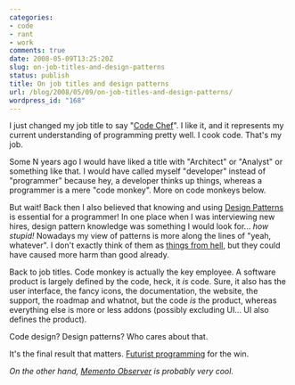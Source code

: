```yaml
---
categories:
- code
- rant
- work
comments: true
date: 2008-05-09T13:25:20Z
slug: on-job-titles-and-design-patterns
status: publish
title: On job titles and design patterns
url: /blog/2008/05/09/on-job-titles-and-design-patterns/
wordpress_id: "168"
---
```


I just changed my job title to say "[Code Chef](http://www.linkedin.com/in/nearaz)". I like it, and it represents my current understanding of programming pretty well. I cook code. That's my job.

Some N years ago I would have liked a title with "Architect" or "Analyst" or something like that. I would have called myself "developer" instead of "programmer" because hey, a developer thinks up things, whereas a programmer is a mere "code monkey". More on code monkeys below.

But wait! Back then I also believed that knowing and using [Design Patterns](http://en.wikipedia.org/wiki/Design_pattern_%28computer_science%29) is essential for a programmer! In one place when I was interviewing new hires, design pattern knowledge was something I would look for... _how stupid!_ Nowadays my view of patterns is more along the lines of "yeah, whatever". I don't exactly think of them as [things from hell](http://realtimecollisiondetection.net/blog?p=44), but they could have caused more harm than good already.

Back to job titles. Code monkey is actually the key employee. A software product is largely defined by the code, heck, it _is_ code. Sure, it also has the user interface, the fancy icons, the documentation, the website, the support, the roadmap and whatnot, but the code _is_ the product, whereas everything else is more or less addons (possibly excluding UI... UI also defines the product).

Code design? Design patterns? Who cares about that.

It's the final result that matters. [Futurist programming](http://meshula.net/wordpress?p=168) for the win.

_On the other hand, [Memento Observer](http://realtimecollisiondetection.net/blog/?p=44#comment-662) is probably very cool._
